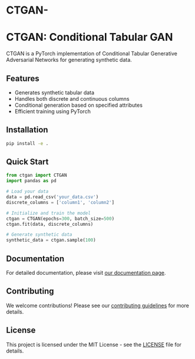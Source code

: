 # CTGAN-

# CTGAN: Conditional Tabular GAN

CTGAN is a PyTorch implementation of Conditional Tabular Generative Adversarial Networks for generating synthetic data.

## Features

- Generates synthetic tabular data
- Handles both discrete and continuous columns
- Conditional generation based on specified attributes
- Efficient training using PyTorch

## Installation

```bash
pip install -e .
```

## Quick Start

```python
from ctgan import CTGAN
import pandas as pd

# Load your data
data = pd.read_csv('your_data.csv')
discrete_columns = ['column1', 'column2']

# Initialize and train the model
ctgan = CTGAN(epochs=300, batch_size=500)
ctgan.fit(data, discrete_columns)

# Generate synthetic data
synthetic_data = ctgan.sample(100)
```

## Documentation

For detailed documentation, please visit [our documentation page](https://your-ctgan-docs-url.com).

## Contributing

We welcome contributions! Please see our [contributing guidelines](CONTRIBUTING.md) for more details.

## License

This project is licensed under the MIT License - see the [LICENSE](LICENSE) file for details.
```
